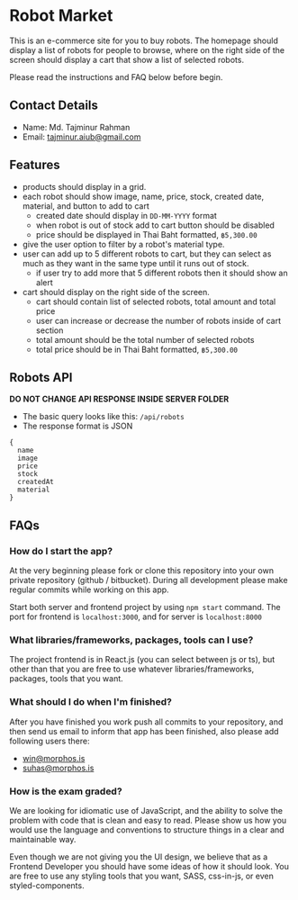# Robot Market

This is an e-commerce site for you to buy robots. The homepage should display a list of robots for people to browse,
where on the right side of the screen should display a cart that show a list of selected robots.

Please read the instructions and FAQ below before begin.

## Contact Details
 - Name: Md. Tajminur Rahman
 - Email: tajminur.aiub@gmail.com

## Features

- products should display in a grid.
- each robot should show image, name, price, stock, created date, material, and button to add to cart
    - created date should display in `DD-MM-YYYY` format
    - when robot is out of stock add to cart button should be disabled
    - price should be displayed in Thai Baht formatted, `฿5,300.00`
- give the user option to filter by a robot's material type.
- user can add up to 5 different robots to cart, but they can select as much as they want in the same type until it runs
  out of stock.
    - if user try to add more that 5 different robots then it should show an alert
- cart should display on the right side of the screen.
    - cart should contain list of selected robots, total amount and total price
    - user can increase or decrease the number of robots inside of cart section
    - total amount should be the total number of selected robots
    - total price should be in Thai Baht formatted, `฿5,300.00`

## Robots API

**DO NOT CHANGE API RESPONSE INSIDE SERVER FOLDER**

- The basic query looks like this: `/api/robots`
- The response format is JSON
```
{
  name
  image
  price
  stock
  createdAt
  material
}
```

## FAQs

### How do I start the app?

At the very beginning please fork or clone this repository into your own private repository (github / bitbucket).
During all development please make regular commits while working on this app.

Start both server and frontend project by using `npm start` command. The port for frontend is `localhost:3000`, and for
server is `localhost:8000`

### What libraries/frameworks, packages, tools can I use?

The project frontend is in React.js (you can select between js or ts), but other than that you are free to use whatever
libraries/frameworks, packages, tools that you want.

### What should I do when I'm finished?

After you have finished you work push all commits to your repository, and then send us email to inform that app has been finished, also please add following users there:
* win@morphos.is
* suhas@morphos.is

### How is the exam graded?

We are looking for idiomatic use of JavaScript, and the ability to solve the problem with code that is clean and easy to
read. Please show us how you would use the language and conventions to structure things in a clear and maintainable way.

Even though we are not giving you the UI design, we believe that as a Frontend Developer you should have some ideas of
how it should look. You are free to use any styling tools that you want, SASS, css-in-js, or even styled-components.
